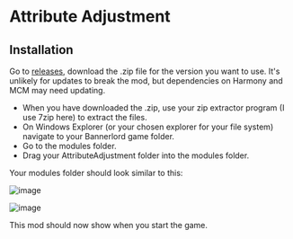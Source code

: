 # Attribute Adjustment

## Installation

Go to [releases](https://github.com/JimmyWorkshop/AttributeAdjustment/releases), download the .zip file for the version you want to use.
It's unlikely for updates to break the mod, but dependencies on Harmony and MCM may need updating.

 - When you have downloaded the .zip, use your zip extractor program (I use 7zip here) to extract the files.
 - On Windows Explorer (or your chosen explorer for your file system) navigate to your Bannerlord game folder.
 - Go to the modules folder.
 - Drag your AttributeAdjustment folder into the modules folder.

Your modules folder should look similar to this:

![image](https://github.com/JimmyWorkshop/AttributeAdjustment/assets/144557590/e0cc738d-46c4-4876-93ef-47719bfc6105)

![image](https://github.com/JimmyWorkshop/AttributeAdjustment/assets/144557590/7170bd43-d4d8-4ce2-ae77-bb7582589648)

This mod should now show when you start the game.
